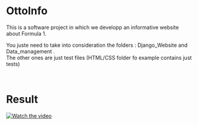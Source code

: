 # OttoInfo
This is a software project in which we developp an informative website about Formula 1.
<br>

You juste need to take into consideration the folders : Django_Website and Data_management .
<br>
The other ones are just test files (HTML/CSS folder fo example contains just tests) 

<br>

# Result 

[![Watch the video](https://ibb.co/XYcXtzQ)](https://youtu.be/EAnrMVKconY)


